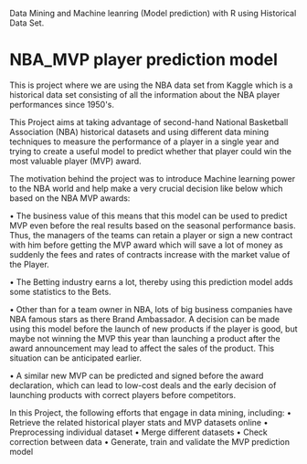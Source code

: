 Data Mining and Machine leanring (Model prediction) with R using Historical Data Set.
# NBA_MVP player prediction model

This is project where we are using the NBA data set from Kaggle which is a historical data set consisting of all the information about the NBA player performances since 1950's.

This Project aims at taking advantage of second-hand National Basketball Association (NBA) historical datasets and using different data mining techniques to measure the performance of a player in a single year and trying to create a useful model to predict whether that player could win the most valuable player (MVP) award.

The motivation behind the project was to introduce Machine learning power to the NBA world and help make a very crucial decision like below which based on the NBA MVP awards:

•	The business value of this means that this model can be used to predict MVP even before the real results based on the seasonal performance basis. Thus, the managers of the teams can retain a player or sign a new contract with him before getting the MVP award which will save a lot of money as suddenly the fees and rates of contracts increase with the market value of the Player.

•	The Betting industry earns a lot, thereby using this prediction model adds some statistics to the Bets.

•	Other than for a team owner in NBA, lots of big business companies have NBA famous stars as there Brand Ambassador. A decision can be made using this model before the launch of new products if the player is good, but maybe not winning the MVP this year than launching a product after the award announcement may lead to affect the sales of the product. This situation can be anticipated earlier.

•	A similar new MVP can be predicted and signed before the award declaration, which can lead to low-cost deals and the early decision of launching products with correct players before competitors.  


In this Project, the following efforts that engage in data mining, including:
•	Retrieve the related historical player stats and MVP datasets online 
•	Preprocessing individual dataset
•	Merge different datasets
•	Check correction between data
•	Generate, train and validate the MVP prediction model
